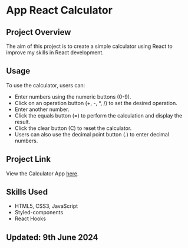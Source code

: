 # App React Calculator

## Project Overview
The aim of this project is to create a simple calculator using React to improve my skills in React development.

## Usage
To use the calculator, users can:

- Enter numbers using the numeric buttons (0-9).
- Click on an operation button (+, -, *, /) to set the desired operation.
- Enter another number.
- Click the equals button (=) to perform the calculation and display the result.
- Click the clear button (C) to reset the calculator.
- Users can also use the decimal point button (.) to enter decimal numbers.

## Project Link
View the Calculator App [here](https://danielkremes05.github.io/app-calulator/).

## Skills Used
- HTML5, CSS3, JavaScript
- Styled-components
- React Hooks

## Updated: 9th June 2024
